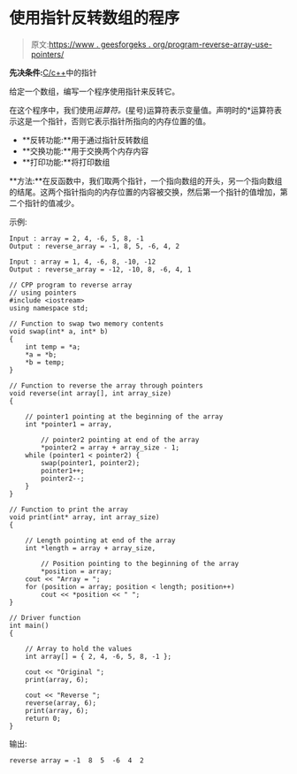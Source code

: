 # 使用指针反转数组的程序

> 原文:[https://www . geesforgeks . org/program-reverse-array-use-pointers/](https://www.geeksforgeeks.org/program-reverse-array-using-pointers/)

**先决条件:**[C/c++](https://www.geeksforgeeks.org/pointers-in-c-and-c-set-1-introduction-arithmetic-and-array/)中的指针

给定一个数组，编写一个程序使用指针来反转它。

在这个程序中，我们使用*运算符。*(星号)运算符表示变量值。声明时的*运算符表示这是一个指针，否则它表示指针所指向的内存位置的值。

*   **反转功能:**用于通过指针反转数组
*   **交换功能:**用于交换两个内存内容
*   **打印功能:**将打印数组

**方法:**在反函数中，我们取两个指针，一个指向数组的开头，另一个指向数组的结尾。这两个指针指向的内存位置的内容被交换，然后第一个指针的值增加，第二个指针的值减少。

示例:

```
Input : array = 2, 4, -6, 5, 8, -1
Output : reverse_array = -1, 8, 5, -6, 4, 2

Input : array = 1, 4, -6, 8, -10, -12
Output : reverse_array = -12, -10, 8, -6, 4, 1

```

```
// CPP program to reverse array
// using pointers
#include <iostream>
using namespace std;

// Function to swap two memory contents
void swap(int* a, int* b)
{
    int temp = *a;
    *a = *b;
    *b = temp;
}

// Function to reverse the array through pointers
void reverse(int array[], int array_size)
{

    // pointer1 pointing at the beginning of the array
    int *pointer1 = array,

        // pointer2 pointing at end of the array
        *pointer2 = array + array_size - 1;
    while (pointer1 < pointer2) {
        swap(pointer1, pointer2);
        pointer1++;
        pointer2--;
    }
}

// Function to print the array
void print(int* array, int array_size)
{

    // Length pointing at end of the array
    int *length = array + array_size,

        // Position pointing to the beginning of the array
        *position = array;
    cout << "Array = ";
    for (position = array; position < length; position++)
        cout << *position << " ";
}

// Driver function
int main()
{

    // Array to hold the values
    int array[] = { 2, 4, -6, 5, 8, -1 };

    cout << "Original ";
    print(array, 6);

    cout << "Reverse ";
    reverse(array, 6);
    print(array, 6);
    return 0;
}
```

输出:

```
reverse array = -1  8  5  -6  4  2

```
